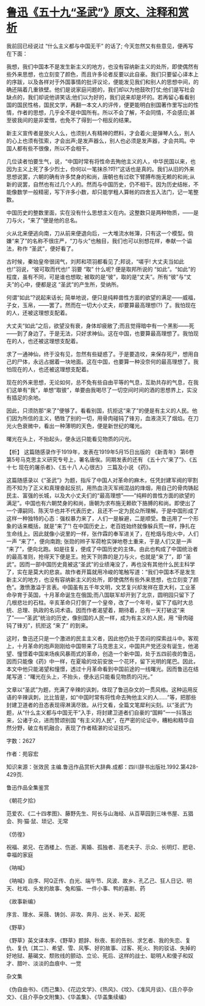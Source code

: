 # [鲁迅《五十九“圣武”》原文、注释和赏析](https://www.vrrw.net/wx/9523.html)

我前回已经说过 “什么主义都与中国无干” 的话了; 今天忽然又有些意见，便再写在下面：

我想，我们中国本不是发生新主义的地方，也没有容纳新主义的处所，即使偶然有些外来思想，也立刻变了颜色，而且许多论者反要以此自豪。我们只要留心译本上的序跋，以及各样对于外国事情的批评议论，便能发见我们和别人的思想中间，的确还隔着几重铁壁。他们是说家庭问题的，我们却以为他鼓吹打仗;他们是写社会缺点的，我们却说他讲笑话;他们以为好的，我们说来却是坏的。若再留心看看别国的国民性格，国民文学，再翻一本文人的评传，便更能明白别国著作里写出的性情，作者的思想，几乎全不是中国所有。所以不会了解，不会同情，不会感应;甚至彼我间的是非爱憎，也免不了得到一个相反的结果。

新主义宣传者是放火人么，也须别人有精神的燃料，才会着火;是弹琴人么，别人的心上也须有弦索，才会出声;是发声器么，别人也必须是发声器，才会共鸣。中国人都有些不很像，所以不会相干。

几位读者怕要生气，说，“中国时常有将性命去殉他主义的人，中华民国以来，也因为主义上死了多少烈士，你何以一笔抹杀?吓!”这话也是真的。我们从旧的外来思想说罢，六朝的确有许多焚身的和尚，唐朝也有过砍下臂膊布施无赖的和尚;从新的说罢，自然也有过几个人的。然而与中国历史，仍不相干。因为历史结帐，不能像数学一般精密，写下许多小数，却只能学粗人算帐的四舍五入法门，记一笔整数。

中国历史的整数里面，实在没有什么思想主义在内。这整数只是两种物质，——是刀与火，“来了”便是他的总名。

火从北来便逃向南，刀从前来便退向后，一大堆流水帐簿，只有这一个模型。倘嫌“来了”的名称不很庄严，“刀与火”也触目，我们也可以别想花样，奉献一个谥法，称作 “圣武”，便好看了。

古时候，秦始皇帝很阔气，刘邦和项羽都看见了;邦说，“嗟乎! 大丈夫当如此也!”羽说，“彼可取而代也!” 羽要 “取” 什么呢? 便是取邦所说的 “如此”。“如此”的程度，虽有不同，可是谁也想取; 被取的是“彼”，取的是“丈夫”。所有“彼”与“丈夫”的心中，便都是这 “圣武”的产生所，受纳所。

何谓“如此”?说起来话长; 简单地说，便只是纯粹兽性方面的欲望的满足——威福，子女，玉帛，——罢了。然而在一切大小丈夫，却要算最高理想(?) 了。我怕现在的人，还被这理想支配着。

大丈夫“如此”之后，欲望没有衰，身体却疲敝了;而且觉得暗中有一个黑影——死——到了身边了。于是无法，只好求神仙。这在中国，也要算最高理想了。我怕现在的人，也还被这理想支配着。

求了一通神仙，终于没有见，忽然有些疑惑了。于是要造坟，来保存死尸，想用自己的尸体，永远占据着一块地面。这在中国，也要算一种没奈何的最高理想了。我怕现在的人，也还被这理想支配着。

现在的外来思想，无论如何，总不免有些自由平等的气息，互助共存的气息，在我们这单有“我”，单想“取彼”，单要由我喝尽了一切空间时间的酒的思想界上，实没有插足的余地。

因此，只须防那“来了”便够了。看看别国，抗拒这“来了”的便是有主义的人民。他们因为所信的主义，牺牲了别的一切，用骨肉碰钝了锋刃，血液浇灭了烟焰。在刀光火色衰微中，看出一种薄明的天色，便是新世纪的曙光。

曙光在头上，不抬起头，便永远只能看见物质的闪光。



【析】 这篇随感录作于1919年，发表在1919年5月15日出版的 《新青年》 第6卷第5号马克思主义研究专号上，署名唐俟。同期发表的还有 《五十六“来了”》、《五十七 现在的屠杀者》、《五十八 人心很古》 三篇及小说 《药》。

这篇随感录以《“圣武”》为题，指斥了中国人对革命的麻木，任凭封建军阀的宰割而不知为了正义和真理奋起反抗，用热血浇灭军阀混战的烽烟，用自己的骨肉铸起民主、富强的长城，以及大小丈夫们的“最高理想”——“纯粹的兽性方面的欲望的满足”。中国也有六朝焚身的和尚，唐朝为求布施无赖砍下胳膊的和尚。即使出了一个谭嗣同、陈天华也并不代表历史，且还不一定为民众所理解。于是中国形成了这样一种独特的心态：强权暴力来了，人们一是躲避，二是顺受。鲁迅用了一个形象的话来概括，就是“来了”! 在中国历史上，老百姓始终就像躲兵荒一样，挣扎在生命线上。因此就像小说里的一样，张作霖的奉军进关了，在枪烟与炮火中，人们一声 “来了”，便向南跑; 张勋的辫子军荷枪实弹地卷土重来，于是人们又是一声 “来了”，便向北跑。如是往复，便成了中国历史的主体。由此也构成了中国统治者的最高准则，抢得天下便是王。抢天下则靠的是刀与火，也就是“来了”，即 “圣武”。因而一部中国历史竟被这“圣武”的业绩淹没了，再也没有其他什么民主科学了，实在是莫大的悲哀。故作者开篇就用冷峻的笔触写道：“我们中国本不是发生新主义的地方，也没有容纳新主义的处所，即使偶然有些外来思想，也立刻变了颜色”。激愤激溢于言表。中国虽有五千年文明，文艺复兴却发祥在意大利，工业革命孕育于英国，十月革命诞生在俄国;而八国联军却开到了北京，圆明园只留下了几根悲壮的石柱。辛亥革命只打倒了一个皇帝，改了一个年号，留下了临时大总统、总理、执政的名词术语。因而作者渴望着，期待着，总有一天打破这“来了”——“圣武”统治的历史，像别国的人民一样，成为有主义的人民，用 “骨肉碰钝了锋刃”，抗拒这 “来了” 的到来。

这时，鲁迅还只是一个激进的民主主义者，因此他仍处于苦闷的探索战斗中。客观上，十月革命的炮声刚刚给中国带来了马克思主义，中国共产党还没有诞生，他渴望、憧憬着中国来场疾风暴雨式的革命，创造一个新中国，处于五四前夜的鲁迅，因而只能像《药》中一样，在夏瑜的坟前安放一个花环，留下光明的尾巴。因此，本文中他只能渴望和憧憬，透过十月革命看到中国前途的一线曙光。因而鲁迅在结尾写道：“曙光在头上，不抬头，便永远只能看见物质的闪光。”

文章以“圣武”为题，充满了辛辣的讽刺，体现了鲁迅杂文的一贯风格。这种运用反语的辛辣讽刺，比比皆是，如“中国时常有将性命去殉他主义的人……”等，把那些封建卫道者的丑态表现得淋漓尽致。从行文看，全篇文笔犀利尖刻。以“圣武”为题，从“什么主义都与中国无干”入手，将封建卫道者们自豪的“国粹”一一抖落出来，公诸于众，进而赞颂别国 “有主义的人民”，在严密的论证中，糟粕和精华自然分野，破立有机融合，表现了作者精湛的论证技巧。

字数：2627

作者：苑容宏

知识来源：张效民 主编.鲁迅作品赏析大辞典.成都：四川辞书出版社.1992.第428-429页.

鲁迅作品全集鉴赏

《朝花夕拾》

范爱农、《二十四孝图》、藤野先生、阿长与山海经、从百草园到三味书屋、五猖会、狗·猫·鼠、琐记、无常

《仿徨》

祝福、弟兄、在酒楼上、伤逝、离婚、孤独者、高老夫子、示众、长明灯、肥皂、幸福的家庭

《呐喊》

《呐喊》自序、阿Q正传、白光、端午节、风波、故乡、孔乙己、狂人日记、明天、社戏、头发的故事、兔和猫、一件小事、鸭的喜剧、药

《故事新编》

序言、理水、采薇、铸剑、非攻、奔月、出关、补天、起死

《野草》

《野草》英文译本序、《野草》题辞、秋夜、影的告别、求乞者、我的失恋、复仇、复仇〔其二〕、希望、雪、风筝、好的故事、过客、死火、狗的驳诘、失掉的好地狱、墓碣文、颓败线的颤动、立论、死后、这样的战士、聪明人和傻子和奴才、腊叶、淡淡的血痕中、一觉

杂文集

《伪自由书》、《而己集》、《花边文学》、《热风》、《坟》、《准风月谈》、《且介亭杂文》、《且介亭杂文附集》、《华盖集》、《华盖集续编》

